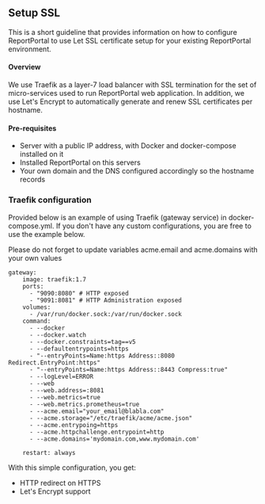## Setup SSL

This is a short guideline that provides information on how to configure ReportPortal to use Let SSL certificate setup for your existing ReportPortal environment.

#### Overview

We use Traefik as a layer-7 load balancer with SSL termination for the set of micro-services used to run ReportPortal web application.
In addition, we use Let's Encrypt to automatically generate and renew SSL certificates per hostname.

#### Pre-requisites

- Server with a public IP address, with Docker and docker-compose installed on it
- Installed ReportPortal on this servers
- Your own domain and the DNS configured accordingly so the hostname records

### Traefik configuration

Provided below is an example of using Traefik (gateway service) in docker-compose.yml. If you don't have any custom configurations, you are free to use the example below.

Please do not forget to update variables acme.email and acme.domains with your own values

```$xslt
gateway:
    image: traefik:1.7
    ports:
      - "9090:8080" # HTTP exposed
      - "9091:8081" # HTTP Administration exposed
    volumes:
      - /var/run/docker.sock:/var/run/docker.sock
    command:
      - --docker
      - --docker.watch
      - --docker.constraints=tag==v5
      - --defaultentrypoints=https
      - "--entryPoints=Name:https Address::8080 Redirect.EntryPoint:https"
      - "--entryPoints=Name:https Address::8443 Compress:true"
      - --logLevel=ERROR
      - --web
      - --web.address=:8081
      - --web.metrics=true
      - --web.metrics.prometheus=true
      - --acme.email="your_email@blabla.com"
      - --acme.storage="/etc/traefik/acme/acme.json"
      - --acme.entrypoing=https
      - --acme.httpchallenge.entrypoint=http
      - --acme.domains='mydomain.com,www.mydomain.com'

    restart: always
   ```

With this simple configuration, you get:
* HTTP redirect on HTTPS
* Let's Encrypt support
